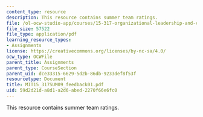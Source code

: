 ```yaml
---
content_type: resource
description: This resource contains summer team ratings.
file: /ol-ocw-studio-app/courses/15-317-organizational-leadership-and-change-summer-2009/59d2d21da8d1a2d6abed2270f66e6fc0_MIT15_317SUM09_feedback01.pdf
file_size: 57522
file_type: application/pdf
learning_resource_types:
- Assignments
license: https://creativecommons.org/licenses/by-nc-sa/4.0/
ocw_type: OCWFile
parent_title: Assignments
parent_type: CourseSection
parent_uid: dce33315-6629-5d2b-86db-9233def8f53f
resourcetype: Document
title: MIT15_317SUM09_feedback01.pdf
uid: 59d2d21d-a8d1-a2d6-abed-2270f66e6fc0
---
```

This resource contains summer team ratings.